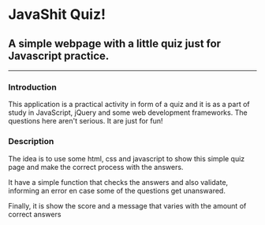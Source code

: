 # JavaShit Quiz!  
## A simple webpage with a little quiz just for Javascript practice.  
---  
### Introduction   
This application is a practical activity in form of a quiz and it is as a part of study in JavaScript, jQuery and some web development frameworks. The questions here aren't serious. It are just for fun!   

### Description   
The idea is to use some html, css and javascript to show this simple quiz page and make the correct process with the answers.   

It have a simple function that checks the answers and also validate, informing an error en case some of the questions get unanswared.   

Finally, it is show the score and a message that varies with the amount of correct answers